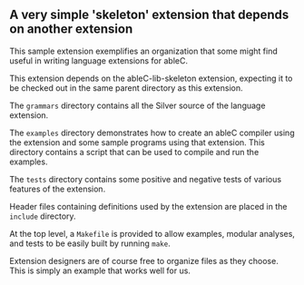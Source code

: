 ## A very simple 'skeleton' extension that depends on another extension

This sample extension exemplifies an organization that some might
find useful in writing language extensions for ableC.

This extension depends on the ableC-lib-skeleton extension, expecting it
to be checked out in the same parent directory as this extension.

The `grammars` directory contains all the Silver source of the
language extension.

The `examples` directory demonstrates how to create an ableC compiler
using the extension and some sample programs using that extension.
This directory contains a script that can be used to compile and
run the examples.

The `tests` directory contains some positive and negative tests of
various features of the extension.  

Header files containing definitions used by the extension are placed
in the `include` directory.  

At the top level, a `Makefile` is provided to allow examples,
modular analyses, and tests to be easily built by running `make`.

Extension designers are of course free to organize files as they
choose.  This is simply an example that works well for us.
